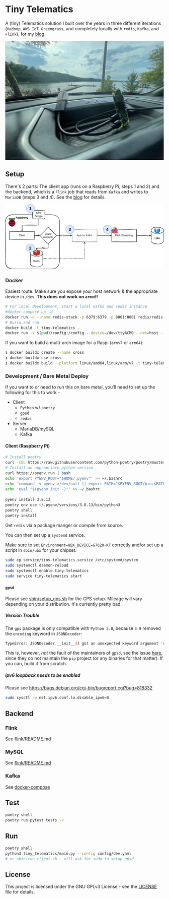 # Tiny Telematics

A (tiny) Telematics solution I built over the years in three different iterations (`Hadoop`, `AWS IoT Greengrass`, and completely locally with `redis`, `Kafka`, and `Flink`), for my [blog](https://chollinger.com/blog/).

![opener](docs/opener.png)

## Setup

There's 2 parts: The client app (runs on a Raspberry Pi, steps 1 and 2) and the backend, which is a `Flink` job that reads from `Kafka` and writes to `MariaDB` (steps 3 and 4). See the [blog](https://chollinger.com/blog/2022/08/tiny-telematics-building-the-thing-my-truck-can-do-just-better-using-redis-kafka-and-flink/) for details.

![arch](docs/arch.drawio.png)

### Docker

Easiest route. Make sure you expose your host network & the appropriate device in `/dev`. **This does not work on `armv6`!**

```bash
# For local development, start a local kafka and redis instance
#docker-compose up -d 
docker run -d --name redis-stack -p 6379:6379 -p 8001:8001 redis/redis-stack:latest
# Build and run
docker build -t tiny-telematics .
docker run -v $(pwd)/config:/config --device=/dev/ttyACM0 --net=host --restart=on-failure:5 tiny-telematics --config /config/default.yaml
```

If you want to build a multi-arch image for a Raspi (`armv7` or `arm64`):

```bash
❯ docker buildx create --name cross
❯ docker buildx use cross
❯ docker buildx build --platform linux/amd64,linux/arm/v7 -t tiny-telematics:latest .
```

### Development / Bare Metal Deploy

If you want to or need to run this on bare metal, you'll need to set up the following for this to work - 

- Client
  - `Python` w/ `poetry`
  - `gpsd`
  - `redis`
- Server
  - MariaDB/mySQL
  - Kafka

#### Client (Raspberry Pi)

```bash
# Install poetry
curl -sSL https://raw.githubusercontent.com/python-poetry/poetry/master/get-poetry.py | python -
# Install an appropriate python version
curl https://pyenv.run | bash
echo 'export PYENV_ROOT="$HOME/.pyenv"' >> ~/.bashrc
echo 'command -v pyenv >/dev/null || export PATH="$PYENV_ROOT/bin:$PATH"' >> ~/.bashrc
echo 'eval "$(pyenv init -)"' >> ~/.bashrc

pyenv install 3.8.13
poetry env use ~/.pyenv/versions/3.8.13/bin/python3
poetry shell
poetry install
```

Get `redis` via a package manger or compile from source.

You can then set up a `systemd` service.

Make sure to set `Environment=UBX_DEVICE=G7020-KT` correctly and/or set up a script in `sbin/ubx` for your chipset.

```bash
sudo cp service/tiny-telematics.service /etc/systemd/system
sudo systemctl daemon-reload
sudo systemctl enable tiny-telematics 
sudo service tiny-telematics start
```

#### `gpsd`

Please see [sbin/setup_gps.sh](sbin/setup_gps.sh) for the GPS setup. Mileage will vary depending on your distribution. It's currently pretty bad.

##### Version Trouble

The `gps` package is only compatible with `Python 3.8`, because `3.9` removed the `encoding` keyword in `JSONDecoder`:

```bash
TypeError: JSONDecoder.__init__() got an unexpected keyword argument 'encoding'
```

This is, however, *not* the fault of the maintainers of `gpsd`, see the issue [here](https://gitlab.com/gpsd/gpsd/-/issues/122), since they do not maintain the `pip` project (or any binaries for that matter). If you can, build it from scratch.

##### ipv6 loopback needs to be enabled

Please see https://bugs.debian.org/cgi-bin/bugreport.cgi?bug=818332

```bash
sudo sysctl -w net.ipv6.conf.lo.disable_ipv6=0
```

## Backend

### Flink

See [flink/README.md](flink/README.md)

### MySQL

See [flink/README.md](flink/README.md)

### Kafka

See [docker-compose](https://developer.confluent.io/quickstart/kafka-docker/) 

## Test

```bash
poetry shell
poetry run pytest tests -v  
```

## Run

```bash
poetry shell
python3 tiny_telematics/main.py --config config/dev.yaml
# or sbin/run_client.sh - will ask for sudo to setup gpsd
```

## License

This project is licensed under the GNU GPLv3 License - see the [LICENSE](LICENSE) file for details.
